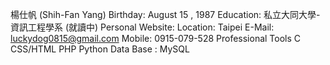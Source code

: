 楊仕帆 (Shih-Fan Yang)
Birthday: August 15 , 1987
Education: 私立大同大學-資訊工程學系 (就讀中)
Personal Website: 
Location: Taipei
E-Mail: luckydog0815@gmail.com
Mobile: 0915-079-528
Professional Tools
C
CSS/HTML
PHP
Python
Data Base : MySQL
